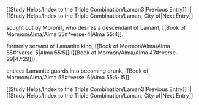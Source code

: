 [[Study Helps/Index to the Triple Combination/Laman3|Previous Entry]]  ||  [[Study Helps/Index to the Triple Combination/Laman, City of|Next Entry]]

 sought out by Moroni1, who desires a descendant of Laman1, [[Book of Mormon/Alma/Alma 55#^verse-4|Alma 55:4]].

 formerly servant of Lamanite king, [[Book of Mormon/Alma/Alma 55#^verse-5|Alma 55:5]] ([[Book of Mormon/Alma/Alma 47#^verse-29|47:29]]).

 entices Lamanite guards into becoming drunk, [[Book of Mormon/Alma/Alma 55#^verse-6|Alma 55:6-15]].

[[Study Helps/Index to the Triple Combination/Laman3|Previous Entry]]  ||  [[Study Helps/Index to the Triple Combination/Laman, City of|Next Entry]]